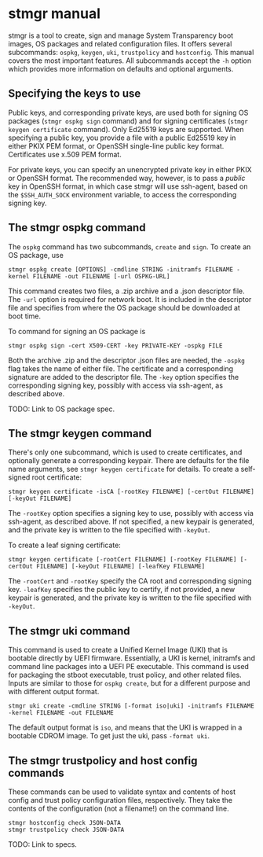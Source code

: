 # stmgr manual

stmgr is a tool to create, sign and manage System Transparency boot
images, OS packages and related configuration files. It offers several
subcommands: `ospkg`, `keygen`, `uki`, `trustpolicy` and `hostconfig`.
This manual covers the most important features. All subcommands accept
the `-h` option which provides more information on defaults and
optional arguments.

## Specifying the keys to use

Public keys, and corresponding private keys, are used both for signing
OS packages (`stmgr ospkg sign` command) and for signing certificates
(`stmgr keygen certificate` command). Only Ed25519 keys are supported.
When specifying a public key, you provide a file with a public Ed25519
key in either PKIX PEM format, or OpenSSH single-line public key
format. Certificates use x.509 PEM format.

For private keys, you can specify an unencrypted private key in
either PKIX or OpenSSH format. The recommended way, however, is to pass a
*public* key in OpenSSH format, in which case stmgr will use
ssh-agent, based on the `$SSH_AUTH_SOCK` environment variable, to
access the corresponding signing key.

## The stmgr ospkg command

The `ospkg` command has two subcommands, `create` and `sign`. To
create an OS package, use
```
stmgr ospkg create [OPTIONS] -cmdline STRING -initramfs FILENAME -kernel FILENAME -out FILENAME [-url OSPKG-URL]
```
This command creates two files, a .zip archive and a .json descriptor
file. The `-url` option is required for network boot. It is included
in the descriptor file and specifies from where the OS package should
be downloaded at boot time.

To command for signing an OS package is
```
stmgr ospkg sign -cert X509-CERT -key PRIVATE-KEY -ospkg FILE
```
Both the archive .zip and the descriptor .json files are needed,
the `-ospkg` flag takes the name of either file. The certificate and
a corresponding signature are added to the descriptor file. The `-key`
option specifies the corresponding signing key, possibly with access
via ssh-agent, as described above.

TODO: Link to OS package spec.

## The stmgr keygen command

There's only one subcommand, which is used to create certificates, and
optionally generate a corresponding keypair. There are defaults for
the file name arguments, see `stmgr keygen certificate` for details. To
create a self-signed root certificate:
```
stmgr keygen certificate -isCA [-rootKey FILENAME] [-certOut FILENAME] [-keyOut FILENAME]
```
The `-rootKey` option specifies a signing key to use, possibly with access
via ssh-agent, as described above. If not specified, a new keypair is
generated, and the private key is written to the file specified with
`-keyOut`.

To create a leaf signing certificate:
```
stmgr keygen certificate [-rootCert FILENAME] [-rootKey FILENAME] [-certOut FILENAME] [-keyOut FILENAME] [-leafKey FILENAME]
```
The `-rootCert` and `-rootKey` specify the CA root and corresponding
signing key. `-leafKey` specifies the public key to certify, if not
provided, a new keypair is generated, and the private key is written
to the file specified with `-keyOut`.

## The stmgr uki command

This command is used to create a Unified Kernel Image (UKI) that is
bootable directly by UEFI firmware. Essentially, a UKI is kernel,
initramfs and command line packages into a UEFI PE executable. This
command is used for packaging the stboot executable, trust policy, and other
related files. Inputs are similar to those for `ospkg create`, but for
a different purpose and with different output format.
```
stmgr uki create -cmdline STRING [-format iso|uki] -initramfs FILENAME -kernel FILENAME -out FILENAME
```

The default output format is `iso`, and means that the UKI is wrapped in
a bootable CDROM image. To get just the uki, pass `-format uki`.

## The stmgr trustpolicy and host config commands

These commands can be used to validate syntax and contents of host config and
trust policy configuration files, respectively. They take the contents
of the configuration (not a filename!) on the command line.
```
stmgr hostconfig check JSON-DATA
stmgr trustpolicy check JSON-DATA
```

TODO: Link to specs.
